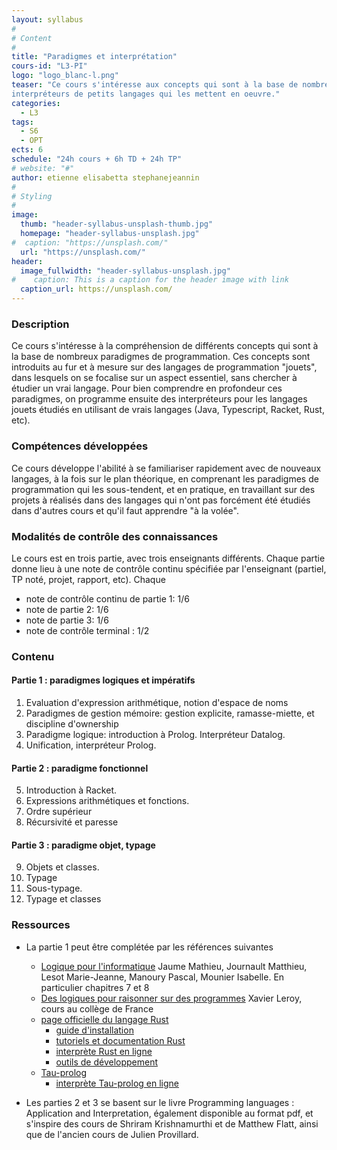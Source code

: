 ```yaml
---
layout: syllabus
#
# Content
#
title: "Paradigmes et interprétation"
cours-id: "L3-PI"
logo: "logo_blanc-l.png"
teaser: "Ce cours s'intéresse aux concepts qui sont à la base de nombreux langages de programmation. Afin de comprendre ces concepts, on programmera des
interpréteurs de petits langages qui les mettent en oeuvre."
categories:
  - L3
tags:
  - S6
  - OPT
ects: 6
schedule: "24h cours + 6h TD + 24h TP"
# website: "#"
author: etienne elisabetta stephanejeannin
#
# Styling
#
image:
  thumb: "header-syllabus-unsplash-thumb.jpg"
  homepage: "header-syllabus-unsplash.jpg"
#  caption: "https://unsplash.com/"
  url: "https://unsplash.com/"
header:
  image_fullwidth: "header-syllabus-unsplash.jpg"
#    caption: This is a caption for the header image with link
  caption_url: https://unsplash.com/
---
```


###  Description ###

Ce cours s'intéresse à la compréhension de différents concepts qui sont à la base de nombreux paradigmes de programmation. Ces concepts sont introduits au fur et à mesure sur des langages de programmation "jouets", dans lesquels on se focalise sur un aspect essentiel, sans chercher à étudier un vrai langage.
Pour bien comprendre en profondeur ces paradigmes, on programme ensuite des interpréteurs pour les langages jouets étudiés en utilisant de vrais langages (Java, Typescript, Racket, Rust, etc).


### Compétences développées ###
Ce cours développe l'abilité à se familiariser rapidement avec de nouveaux langages, à la fois sur le plan théorique, en comprenant les paradigmes de programmation qui les sous-tendent, et en pratique, en travaillant sur des projets à réalisés dans des langages qui n'ont pas forcément été étudiés dans d'autres cours et qu'il faut apprendre "à la volée".


### Modalités de contrôle des connaissances
Le cours est en trois partie, avec trois enseignants différents.
Chaque partie donne lieu à une note de contrôle continu spécifiée par l'enseignant (partiel, TP noté, projet, rapport, etc). Chaque


- note de contrôle continu de partie 1: 1/6
- note de partie 2: 1/6
- note de partie 3: 1/6
- note de contrôle terminal : 1/2

###  Contenu ###


#### Partie 1 : paradigmes logiques et impératifs ####
1. Evaluation d'expression arithmétique, notion d'espace de noms
2. Paradigmes de gestion mémoire: gestion explicite, ramasse-miette, et discipline d'ownership
3. Paradigme logique: introduction à Prolog. Interpréteur Datalog.
4. Unification, interpréteur Prolog.

#### Partie 2 : paradigme fonctionnel ####
5. Introduction à Racket.
6. Expressions arithmétiques et fonctions.
7. Ordre supérieur
8. Récursivité et paresse

#### Partie 3 : paradigme objet, typage ####
9.  Objets et classes.
10. Typage
11. Sous-typage.
12. Typage et classes


###  Ressources ###

- La partie 1 peut être complétée par les références suivantes
  - [Logique pour l'informatique](https://www.editions-ellipses.fr/accueil/10777-logique-pour-l-informatique-9782340042612.html) Jaume Mathieu, Journault Matthieu, Lesot Marie-Jeanne, Manoury Pascal, Mounier Isabelle. En particulier chapitres 7 et 8
  - [Des logiques pour raisonner sur des programmes](https://www.college-de-france.fr/agenda/cours/semantiques-mecanisees-quand-la-machine-raisonne-sur-ses-langages/des-logiques-pour-raisonner-sur-les-programmes) Xavier Leroy, cours au collège de France
  - [page officielle du langage Rust](http://rust-lang.org/fr)
    - [guide d'installation](https://www.rust-lang.org/fr/tools/install)
    - [tutoriels et documentation Rust](https://www.rust-lang.org/fr/learn)
    - [interprète Rust en ligne](https://play.rust-lang.org)
    - [outils de développement](https://www.rust-lang.org/fr/tools)
  - [Tau-prolog](http://tau-prolog.org)
    - [interprète Tau-prolog en ligne](http://tau-prolog.org/sandbox/)

- Les parties 2 et 3 se basent sur le livre Programming languages : Application and Interpretation, également disponible au format pdf, et s'inspire des cours de Shriram Krishnamurthi et de Matthew Flatt, ainsi que de l'ancien cours de Julien Provillard.

